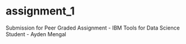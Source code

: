 # assignment_1
Submission for Peer Graded Assignment - IBM Tools for Data Science
Student - Ayden Mengal
